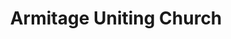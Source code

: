 ---
title: "Armitage Uniting Church"
denomination: "Uniting"
leader: "Rev Dr Julia Pitman"
address: ""
suburb: ""
address-hint: ""
mailing: ""
phone: ""
email: ""
website: ""
services:
  - description: 
    day: "Sunday"
    time: "7:45am"
office-hours:
coordinates: 
  longitude: 149.190743
  latitude: -21.152327
---